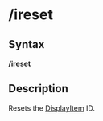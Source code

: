 # /ireset

## Syntax

**/ireset**

## Description

Resets the [DisplayItem](../../reference/top-level-objects/tlo-displayitem.md) ID.
